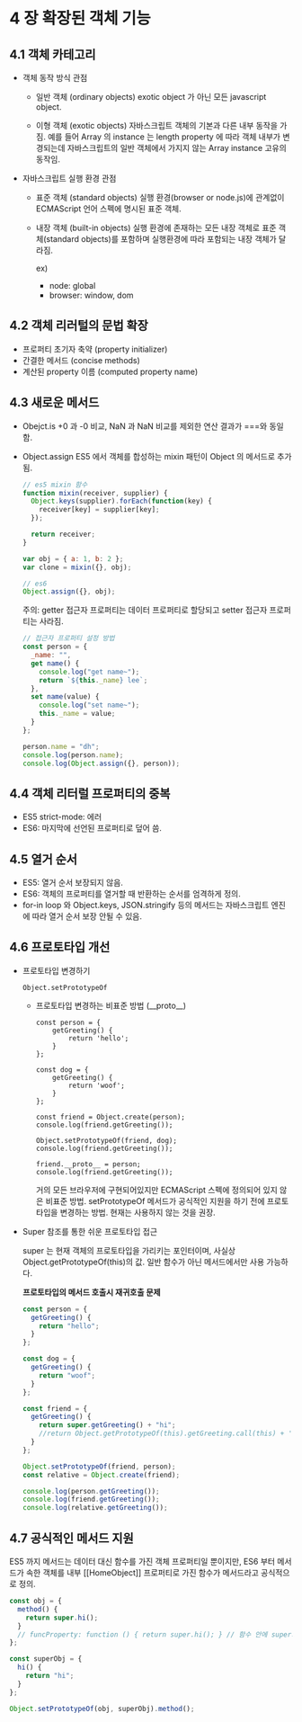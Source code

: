 # 4 장 확장된 객체 기능

## 4.1 객체 카테고리

- 객체 동작 방식 관점

  - 일반 객체 (ordinary objects)
    exotic object 가 아닌 모든 javascript object.

  - 이형 객체 (exotic objects)
    자바스크립트 객체의 기본과 다른 내부 동작을 가짐. 예를 들어 Array 의 instance 는 length property 에 따라 객체 내부가 변경되는데 자바스크립트의 일반 객체에서 가지지 않는 Array instance 고유의 동작임.

- 자바스크립트 실행 환경 관점

  - 표준 객체 (standard objects)
    실행 환경(browser or node.js)에 관계없이 ECMAScript 언어 스펙에 명시된 표준 객체.

  - 내장 객체 (built-in objects)
    실행 환경에 존재하는 모든 내장 객체로 표준 객체(standard objects)를 포함하며 실행환경에 따라 포함되는 내장 객체가 달라짐.

    ex)

    - node: global
    - browser: window, dom



## 4.2 객체 리러털의 문법 확장

- 프로퍼티 초기자 축약 (property initializer)
- 간결한 메서드 (concise methods)
- 계산된 property 이름 (computed property name)



## 4.3 새로운 메서드

- Obejct.is
  +0 과 -0 비교, NaN 과 NaN 비교를 제외한 연산 결과가 ===와 동일함.

- Object.assign
  ES5 에서 객체를 합성하는 mixin 패턴이 Object 의 메서드로 추가됨.

  ```javascript
  // es5 mixin 함수
  function mixin(receiver, supplier) {
    Object.keys(supplier).forEach(function(key) {
      receiver[key] = supplier[key];
    });

    return receiver;
  }

  var obj = { a: 1, b: 2 };
  var clone = mixin({}, obj);

  // es6
  Object.assign({}, obj);
  ```

  주의: getter 접근자 프로퍼티는 데이터 프로퍼티로 할당되고 setter 접근자 프로퍼티는 사라짐.

  ```javascript
  // 접근자 프로퍼티 설정 방법
  const person = {
    _name: "",
    get name() {
      console.log("get name~");
      return `${this._name} lee`;
    },
    set name(value) {
      console.log("set name~");
      this._name = value;
    }
  };

  person.name = "dh";
  console.log(person.name);
  console.log(Object.assign({}, person));
  ```

## 4.4 객체 리터럴 프로퍼티의 중복

- ES5 strict-mode: 에러
- ES6: 마지막에 선언된 프로퍼티로 덮어 씀.



## 4.5 열거 순서

- ES5: 열거 순서 보장되지 않음.
- ES6: 객체의 프로퍼티를 열거할 때 반환하는 순서를 엄격하게 정의.
- for-in loop 와 Object.keys, JSON.stringify 등의 메서드는 자바스크립트 엔진에 따라 열거 순서 보장 안될 수 있음.



## 4.6 프로토타입 개선

- 프로토타입 변경하기

  `Object.setPrototypeOf`

  - 프로토타입 변경하는 비표준 방법 (\_\_proto\_\_)

    ```
    const person = {
        getGreeting() {
            return 'hello';
        }
    };
    
    const dog = {
        getGreeting() {
            return 'woof';
        }
    };
    
    const friend = Object.create(person);
    console.log(friend.getGreeting());
    
    Object.setPrototypeOf(friend, dog);
    console.log(friend.getGreeting());
    
    friend.__proto__ = person;
    console.log(friend.getGreeting());
    ```

    거의 모든 브라우저에 구현되어있지만 ECMAScript 스펙에 정의되어 있지 않은 비표준 방법. setPrototypeOf 메서드가 공식적인 지원을 하기 전에 프로토타입을 변경하는 방법. 현재는 사용하지 않는 것을 권장.

- Super 참조를 통한 쉬운 프로토타입 접근

  super 는 현재 객체의 프로토타입을 가리키는 포인터이며, 사실상 Object.getPrototypeOf(this)의 값. 일반 함수가 아닌 메서드에서만 사용 가능하다.

  **프로토타입의 메서드 호출시 재귀호출 문제**

  ```javascript
  const person = {
    getGreeting() {
      return "hello";
    }
  };
  
  const dog = {
    getGreeting() {
      return "woof";
    }
  };
  
  const friend = {
    getGreeting() {
      return super.getGreeting() + "hi";
      //return Object.getPrototypeOf(this).getGreeting.call(this) + 'hi';
    }
  };
  
  Object.setPrototypeOf(friend, person);
  const relative = Object.create(friend);
  
  console.log(person.getGreeting());
  console.log(friend.getGreeting());
  console.log(relative.getGreeting());
  ```



## 4.7 공식적인 메서드 지원

ES5 까지 메서드는 데이터 대신 함수를 가진 객체 프로퍼티일 뿐이지만, ES6 부터 메서드가 속한 객체를 내부 [[HomeObject]] 프로퍼티로 가진 함수가 메서드라고 공식적으로 정의.

```javascript
const obj = {
  method() {
    return super.hi();
  }
  // funcProperty: function () { return super.hi(); } // 함수 안에 super키워드 사용하면 에러
};

const superObj = {
  hi() {
    return "hi";
  }
};

Object.setPrototypeOf(obj, superObj).method();
```
